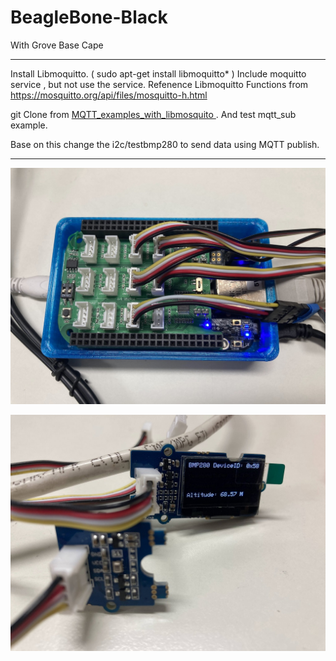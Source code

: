 # BeagleBone-Black

With Grove Base Cape

<hr>

Install Libmoquitto. ( sudo apt-get install libmoquitto* ) Include moquitto service , but not use the service. Refenence Libmoquitto Functions from https://mosquitto.org/api/files/mosquitto-h.html 

git Clone from <a href="https://github.com/positronic57/MQTT_examples_with_libmosquito" target="_blank"> MQTT_examples_with_libmosquito </a>. And test mqtt_sub example. 

Base on this change the i2c/testbmp280 to send data using MQTT publish.

<hr>

![alt text][def1]

[def1]: images/IMG_4914.jpg

![alt text][def2]

[def2]: images/IMG_4915.jpg
